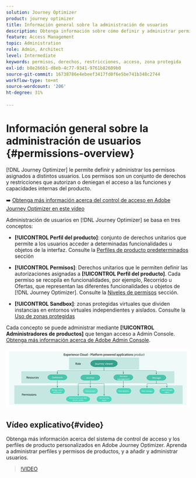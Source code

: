 ```yaml
---
solution: Journey Optimizer
product: journey optimizer
title: Información general sobre la administración de usuarios
description: Obtenga información sobre cómo definir y administrar permisos
feature: Access Management
topic: Administration
role: Admin, Architect
level: Intermediate
keywords: permisos, derechos, restricciones, acceso, zona protegida
exl-id: b8e266b1-d8eb-4c77-9341-9761b82609b0
source-git-commit: 16738786e4ebeef3417fd0f6e5be741b348c2744
workflow-type: tm+mt
source-wordcount: '206'
ht-degree: 31%

---
```


# Información general sobre la administración de usuarios {#permissions-overview}

[!DNL Journey Optimizer] le permite definir y administrar los permisos asignados a distintos usuarios. Los permisos son un conjunto de derechos y restricciones que autorizan o deniegan el acceso a las funciones y capacidades internas del producto.

➡️ [Obtenga más información acerca del control de acceso en Adobe Journey Optimizer en este vídeo](#video)

Administración de usuarios en [!DNL Journey Optimizer] se basa en tres conceptos:

* **[!UICONTROL Perfil del producto]**: conjunto de derechos unitarios que permite a los usuarios acceder a determinadas funcionalidades u objetos de la interfaz. Consulte la [Perfiles de producto predeterminados](ootb-product-profiles.md) sección

* **[!UICONTROL Permisos]**: Derechos unitarios que le permiten definir las autorizaciones asignadas a **[!UICONTROL Perfil del producto]**. Cada permiso se recopila en funcionalidades, por ejemplo, Recorrido u Ofertas, que representan las diferentes funcionalidades u objetos de [!DNL Journey Optimizer]. Consulte la [Niveles de permisos](high-low-permissions.md) sección.

* **[!UICONTROL Sandbox]**: zonas protegidas virtuales que dividen instancias en entornos virtuales independientes y aislados. Consulte la [Uso de zonas protegidas](sandboxes.md)

Cada concepto se puede administrar mediante **[!UICONTROL Administradores de productos]** que tengan acceso a Admin Console. [Obtenga más información acerca de Adobe Admin Console](https://helpx.adobe.com/es/enterprise/managing/user-guide.html).

![](assets/do-not-localize/permissions_2.png)

## Vídeo explicativo{#video}

Obtenga más información acerca del sistema de control de acceso y los perfiles de producto personalizados en Adobe Journey Optimizer. Aprenda a administrar perfiles y permisos de productos, y a añadir y administrar usuarios.

>[!VIDEO](https://video.tv.adobe.com/v/333998?quality=12)
